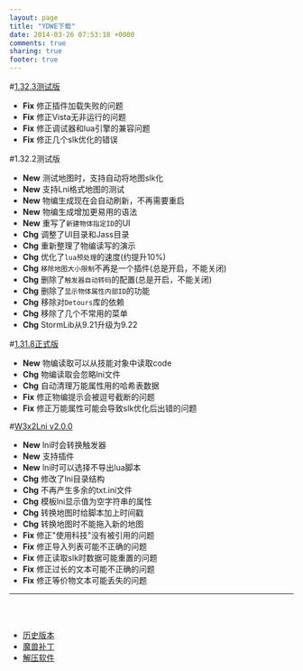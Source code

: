 ```yaml
---
layout: page
title: "YDWE下载"
date: 2014-03-26 07:53:18 +0000
comments: true
sharing: true
footer: true
---
```


#[1.32.3测试版](https://pan.baidu.com/s/1XtJmUUfI8ufp98lI2NjrUg)

* **Fix** 修正插件加载失败的问题
* **Fix** 修正Vista无非运行的问题
* **Fix** 修正调试器和lua引擎的兼容问题
* **Fix** 修正几个slk优化的错误

#1.32.2测试版

* **New** 测试地图时，支持自动将地图slk化
* **New** 支持Lni格式地图的测试
* **New** 物编生成现在会自动刷新，不再需要重启
* **New** 物编生成增加更易用的语法
* **New** 重写了`新建物体指定ID`的UI
* **Chg** 调整了UI目录和Jass目录
* **Chg** 重新整理了物编读写的演示
* **Chg** 优化了`lua预处理`的速度(约提升10%)
* **Chg** `移除地图大小限制`不再是一个插件(总是开启，不能关闭)
* **Chg** 删除了`触发器自动转码`的配置(总是开启，不能关闭)
* **Chg** 删除了`显示物体属性内部ID`的功能
* **Chg** 移除对`Detours`库的依赖
* **Chg** 移除了几个不常用的菜单
* **Chg** StormLib从9.21升级为9.22

#[1.31.8正式版](http://pan.baidu.com/s/1pLBeFrX)

* **New** 物编读取可以从技能对象中读取code
* **Chg** 物编读取会忽略lni文件
* **Chg** 自动清理万能属性用的哈希表数据
* **Fix** 修正物编提示会被逗号截断的问题
* **Fix** 修正万能属性可能会导致slk优化后出错的问题


#[W3x2Lni v2.0.0](https://pan.baidu.com/s/1_JZkn2UZagVELivMwHlPZA)

* **New** lni时会转换触发器
* **New** 支持插件
* **New** lni时可以选择不导出lua脚本
* **Chg** 修改了lni目录结构
* **Chg** 不再产生多余的txt.ini文件
* **Chg** 模板lni显示值为空字符串的属性
* **Chg** 转换地图时给脚本加上时间戳
* **Chg** 转换地图时不能拖入新的地图
* **Fix** 修正"使用科技"没有被引用的问题
* **Fix** 修正导入列表可能不正确的问题
* **Fix** 修正读取slk时数据可能重置的问题
* **Fix** 修正过长的文本可能不正确的问题
* **Fix** 修正等价物文本可能丢失的问题
    
---

<br><br>

* [历史版本](http://pan.baidu.com/share/link?shareid=401650&uk=3389291567)
* [魔兽补丁](http://pan.baidu.com/share/link?shareid=401621&uk=3389291567)
* [解压软件](http://sparanoid.com/lab/7z/)
